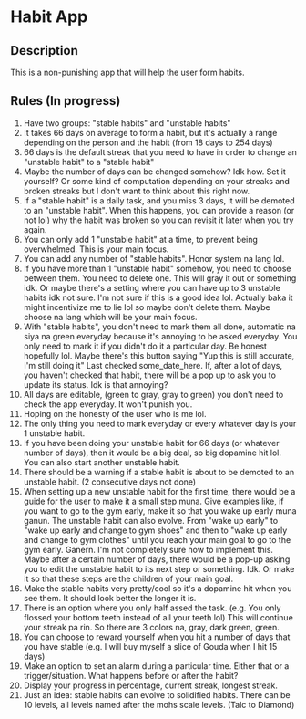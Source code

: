# Habit App

## Description

This is a non-punishing app that will help the user form habits.

## Rules (In progress)

1. Have two groups: "stable habits" and "unstable habits"
2. It takes 66 days on average to form a habit, but it's actually a range depending on the person and the habit (from 18 days to 254 days)
3. 66 days is the default streak that you need to have in order to change an "unstable habit" to a "stable habit"
4. Maybe the number of days can be changed somehow? Idk how. Set it yourself? Or some kind of computation depending on your streaks and broken streaks but I don't want to think about this right now.
5. If a "stable habit" is a daily task, and you miss 3 days, it will be demoted to an "unstable habit". When this happens, you can provide a reason (or not lol) why the habit was broken so you can revisit it later when you try again.
6. You can only add 1 "unstable habit" at a time, to prevent being overwhelmed. This is your main focus.
7. You can add any number of "stable habits". Honor system na lang lol.
8. If you have more than 1 "unstable habit" somehow, you need to choose between them. You need to delete one. This will gray it out or something idk. Or maybe there's a setting where you can have up to 3 unstable habits idk not sure. I'm not sure if this is a good idea lol. Actually baka it might incentivize me to lie lol so maybe don't delete them. Maybe choose na lang which will be your main focus.
9. With "stable habits", you don't need to mark them all done, automatic na siya na green everyday because it's annoying to be asked everyday. You only need to mark it if you didn't do it a particular day. Be honest hopefully lol. Maybe there's this  button saying "Yup this is still accurate, I'm still doing it" Last checked some_date_here. If, after a lot of days, you haven't checked that habit, there will be a pop up to ask you to update its status. Idk is that annoying?
10. All days are editable, (green to gray, gray to green) you don't need to check the app everyday. It won't punish you.
11. Hoping on the honesty of the user who is me lol.
12. The only thing you need to mark everyday or every whatever day is your 1 unstable habit.
13. If you have been doing your unstable habit for 66 days (or whatever number of days), then it would be a big deal, so big dopamine hit lol. You can also start another unstable habit.
14. There should be a warning if a stable habit is about to be demoted to an unstable habit. (2 consecutive days not done)
15. When setting up a new unstable habit for the first time, there would be a guide for the user to make it a small step muna. Give examples like, if you want to go to the gym early, make it so that you wake up early muna ganun. The unstable habit can also evolve. From "wake up early" to "wake up early and change to gym shoes" and then to "wake up early and change to gym clothes" until you reach your main goal to go to the gym early. Ganern. I'm not completely sure how to implement this. Maybe after a certain number of days, there would be a pop-up asking you to edit the unstable habit to its next step or something. Idk. Or make it so that these steps are the children of your main goal.
16. Make the stable habits very pretty/cool so it's a dopamine hit when you see them. It should look better the longer it is.
17. There is an option where you only half assed the task. (e.g. You only flossed your bottom teeth instead of all your teeth lol) This will continue your streak pa rin. So there are 3 colors na, gray, dark green, green.
18. You can choose to reward yourself when you hit a number of days that you have stable (e.g. I will buy myself a slice of Gouda when I hit 15 days) 
19. Make an option to set an alarm during a particular time. Either that or a trigger/situation. What happens before or after the habit?
20. Display your progress in percentage, current streak, longest streak.
21. Just an idea: stable habits can evolve to solidified habits. There can be 10 levels, all levels named after the mohs scale levels. (Talc to Diamond)